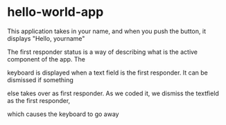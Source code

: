 hello-world-app
===============

This application takes in your name, and when you push the button, it displays "Hello, yourname"

The first responder status is a way of describing what is the active component of the app.  The

keyboard is displayed when a text field is the first responder.  It can be dismissed if something 

else takes over as first responder.  As we coded it, we dismiss the textfield as the first responder,

which causes the keyboard to go away
